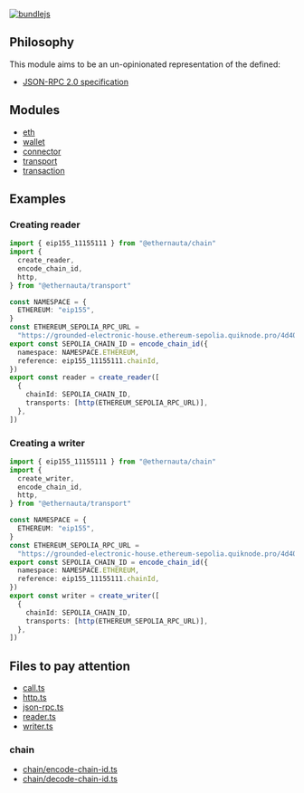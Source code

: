 [![bundlejs](https://deno.bundlejs.com/badge?q=@ethernauta/transport@0.0.10&treeshake=[*])](https://deno.bundlejs.com/?q=@ethernauta/transport@0.0.10&treeshake=[*])

## Philosophy

This module aims to be an un-opinionated representation of the defined:

- [JSON-RPC 2.0 specification](https://www.jsonrpc.org/specification)

## Modules

- [eth](https://github.com/niconiahi/ethernauta/blob/main/packages/eth)
- [wallet](https://github.com/niconiahi/ethernauta/blob/main/packages/wallet)
- [connector](https://github.com/niconiahi/ethernauta/blob/main/packages/connector)
- [transport](https://github.com/niconiahi/ethernauta/blob/main/packages/transport)
- [transaction](https://github.com/niconiahi/ethernauta/blob/main/packages/transaction)

## Examples

### Creating reader

```ts
import { eip155_11155111 } from "@ethernauta/chain"
import {
  create_reader,
  encode_chain_id,
  http,
} from "@ethernauta/transport"

const NAMESPACE = {
  ETHEREUM: "eip155",
}
const ETHEREUM_SEPOLIA_RPC_URL =
  "https://grounded-electronic-house.ethereum-sepolia.quiknode.pro/4d40a4c7ec139649d4b1f43f5d536c3756faacc9/"
export const SEPOLIA_CHAIN_ID = encode_chain_id({
  namespace: NAMESPACE.ETHEREUM,
  reference: eip155_11155111.chainId,
})
export const reader = create_reader([
  {
    chainId: SEPOLIA_CHAIN_ID,
    transports: [http(ETHEREUM_SEPOLIA_RPC_URL)],
  },
])
```

### Creating a writer

```ts
import { eip155_11155111 } from "@ethernauta/chain"
import {
  create_writer,
  encode_chain_id,
  http,
} from "@ethernauta/transport"

const NAMESPACE = {
  ETHEREUM: "eip155",
}
const ETHEREUM_SEPOLIA_RPC_URL =
  "https://grounded-electronic-house.ethereum-sepolia.quiknode.pro/4d40a4c7ec139649d4b1f43f5d536c3756faacc9/"
export const SEPOLIA_CHAIN_ID = encode_chain_id({
  namespace: NAMESPACE.ETHEREUM,
  reference: eip155_11155111.chainId,
})
export const writer = create_writer([
  {
    chainId: SEPOLIA_CHAIN_ID,
    transports: [http(ETHEREUM_SEPOLIA_RPC_URL)],
  },
])
```

## Files to pay attention

- [call.ts](https://github.com/niconiahi/ethernauta/blob/main/packages/transport/src/call.ts)
- [http.ts](https://github.com/niconiahi/ethernauta/blob/main/packages/transport/src/http.ts)
- [json-rpc.ts](https://github.com/niconiahi/ethernauta/blob/main/packages/transport/src/json-rpc.ts)
- [reader.ts](https://github.com/niconiahi/ethernauta/blob/main/packages/transport/src/reader.ts)
- [writer.ts](https://github.com/niconiahi/ethernauta/blob/main/packages/transport/src/writer.ts)

### chain

- [chain/encode-chain-id.ts](https://github.com/niconiahi/ethernauta/blob/main/packages/transport/src/chain/encode-chain-id.ts)
- [chain/decode-chain-id.ts](https://github.com/niconiahi/ethernauta/blob/main/packages/transport/src/chain/decode-chain-id.ts)
